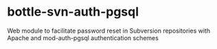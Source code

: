 bottle-svn-auth-pgsql
=====================

Web module to facilitate password reset in Subversion repositories with Apache and mod-auth-pgsql authentication schemes